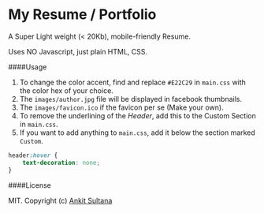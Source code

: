 # My Resume / Portfolio

A Super Light weight (< 20Kb), mobile-friendly Resume.

Uses NO Javascript, just plain HTML, CSS.

####Usage

1. To change the color accent, find and replace `#E22C29` in `main.css` with the color hex of your choice.
2. The `images/author.jpg` file will be displayed in facebook thumbnails.
3. The `images/favicon.ico` if the favicon per se (Make your own).
4. To remove the underlining of the *Header*, add this to the Custom Section in `main.css`.
5. If you want to add anything to `main.css`, add it below the section marked `Custom`.

```css
header:hover {
	text-decoration: none;
}
```

####License

MIT. Copyright (c) [Ankit Sultana](http://twitter.com/AnkitSultana) 
